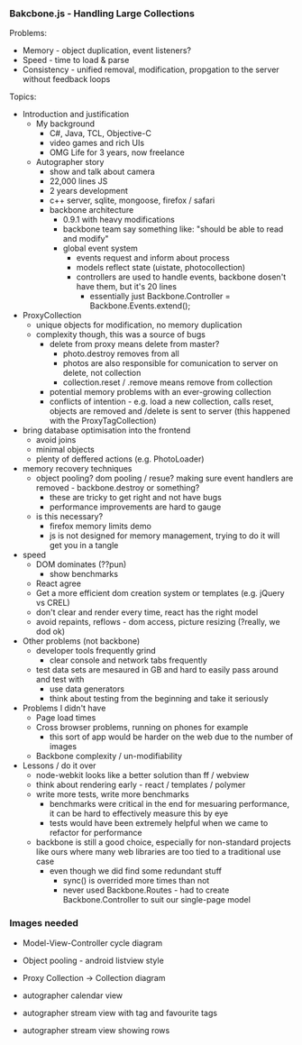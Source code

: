 ### Bakcbone.js - Handling Large Collections

Problems:

 * Memory - object duplication, event listeners?
 * Speed - time to load & parse
 * Consistency - unified removal, modification, propgation to the server without feedback loops

Topics:
 
 * Introduction and justification
   - My background
     + C#, Java, TCL, Objective-C
	 + video games and rich UIs
	 + OMG Life for 3 years, now freelance
   - Autographer story
     + show and talk about camera
     + 22,000 lines JS
	 + 2 years development
	 + c++ server, sqlite, mongoose, firefox / safari
	 + backbone architecture
	   - 0.9.1 with heavy modifications
	   - backbone team say something like: "should be able to read and modify"
	   - global event system
	     + events request and inform about process
		 + models reflect state (uistate, photocollection)
		 + controllers are used to handle events, backbone dosen't have them, but it's 20 lines
		   - essentially just Backbone.Controller = Backbone.Events.extend();
 * ProxyCollection
   - unique objects for modification, no memory duplication
   - complexity though, this was a source of bugs
     + delete from proxy means delete from master?
	   - photo.destroy removes from all
	   - photos are also responsible for comunication to server on delete, not collection
	   - collection.reset / .remove means remove from collection
     + potential memory problems with an ever-growing collection
	 + conflicts of intention - e.g. load a new collection, calls reset, objects are removed and /delete is sent to server (this happened with the ProxyTagCollection)
 * bring database optimisation into the frontend
   - avoid joins
   - minimal objects
   - plenty of deffered actions (e.g. PhotoLoader)
 * memory recovery techniques
   - object pooling? dom pooling / resue? making sure event handlers are removed - backbone.destroy or something?
     + these are tricky to get right and not have bugs
	 + performance improvements are hard to gauge
   - is this necessary?
     + firefox memory limits demo
	 + js is not designed for memory management, trying to do it will get you in a tangle
 * speed
   - DOM dominates (??pun)
     + show benchmarks
   - React agree
   - Get a more efficient dom creation system or templates (e.g. jQuery vs CREL)
   - don't clear and render every time, react has the right model
   - avoid repaints, reflows - dom access, picture resizing (?really, we dod ok)
 * Other problems (not backbone)
   - developer tools frequently grind
     + clear console and network tabs frequently
   - test data sets are mesaured in GB and hard to easily pass around and test with
     + use data generators
	 + think about testing from the beginning and take it seriously
 * Problems I didn't have
   - Page load times
   - Cross browser problems, running on phones for example
     + this sort of app would be harder on the web due to the number of images
   - Backbone complexity / un-modifiability
 * Lessons / do it over
   - node-webkit looks like a better solution than ff / webview
   - think about rendering early - react / templates / polymer
   - write more tests, write more benchmarks
     + benchmarks were critical in the end for mesuaring performance, it can be hard to effectively measure this by eye
	 + tests would have been extremely helpful when we came to refactor for performance
   - backbone is still a good choice, especially for non-standard projects like ours where many web libraries are too tied to a traditional use case
     + even though we did find some redundant stuff
	   - sync() is overrided more times than not
	   - never used Backbone.Routes - had to create Backbone.Controller to suit our single-page model




### Images needed

 * Model-View-Controller cycle diagram
 * Object pooling - android listview style
 * Proxy Collection -> Collection diagram

 * autographer calendar view
 * autographer stream view with tag and favourite tags
 * autographer stream view showing rows
